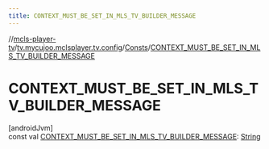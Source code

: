 ```yaml
---
title: CONTEXT_MUST_BE_SET_IN_MLS_TV_BUILDER_MESSAGE
---
```

//[mcls-player-tv](../../../index.html)/[tv.mycujoo.mclsplayer.tv.config](../index.html)/[Consts](index.html)/[CONTEXT_MUST_BE_SET_IN_MLS_TV_BUILDER_MESSAGE](-c-o-n-t-e-x-t_-m-u-s-t_-b-e_-s-e-t_-i-n_-m-l-s_-t-v_-b-u-i-l-d-e-r_-m-e-s-s-a-g-e.html)



# CONTEXT_MUST_BE_SET_IN_MLS_TV_BUILDER_MESSAGE



[androidJvm]\
const val [CONTEXT_MUST_BE_SET_IN_MLS_TV_BUILDER_MESSAGE](-c-o-n-t-e-x-t_-m-u-s-t_-b-e_-s-e-t_-i-n_-m-l-s_-t-v_-b-u-i-l-d-e-r_-m-e-s-s-a-g-e.html): [String](https://kotlinlang.org/api/latest/jvm/stdlib/kotlin/-string/index.html)




